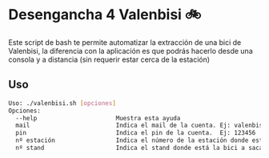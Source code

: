 # Desengancha 4 Valenbisi 🚲

Este script de bash te permite automatizar la extracción de una bici de Valenbisi, la diferencia con la aplicación es que podrás hacerlo desde una consola y a distancia (sin requerir estar cerca de la estación)

## Uso

```bash
Uso: ./valenbisi.sh [opciones]
Opciones:
  --help                      Muestra esta ayuda
  mail                        Indica el mail de la cuenta. Ej: valenbisi@gmail.com
  pin                         Indica el pin de la cuenta.  Ej: 123456
  nº estación                 Indica el número de la estación donde está la bici a sacar. Ej: 36
  nº stand                    Indica el stand donde está la bici a sacar. Ej: 5
```


